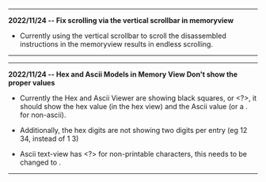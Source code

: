 
---
**2022/11/24 -- Fix scrolling via the vertical scrollbar in memoryview**

+ Currently using the vertical scrollbar to scroll the disassembled instructions
in the memoryview results in endless scrolling.

---

---
**2022/11/24 -- Hex and Ascii Models in Memory View Don't show the proper values**

+ Currently the Hex and Ascii Viewer are showing black squares, or <?>, it should
  show the hex value (in the hex view) and the Ascii value (or a . for non-ascii).

+ Additionally, the hex digits are not showing two digits per entry (eg 12 34, instead of 1 3)

+ Ascii text-view has <?> for non-printable characters, this needs to be changed to .

---
